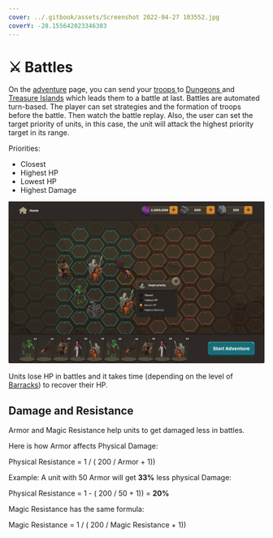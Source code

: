```yaml
---
cover: ../.gitbook/assets/Screenshot 2022-04-27 103552.jpg
coverY: -28.155642023346303
---
```


# ⚔ Battles

On the [adventure](adventures.md) page, you can send your [troops ](heroes.md)to [Dungeons ](adventures.md#dungeons)and[ Treasure Islands](adventures.md#treasure-island) which leads them to a battle at last. Battles are automated turn-based. The player can set strategies and the formation of troops before the battle. Then watch the battle replay. Also, the user can set the target priority of units, in this case, the unit will attack the highest priority target in its range.&#x20;

Priorities:

* Closest
* Highest HP
* Lowest HP
* Highest Damage

![Army Formation Page](<../.gitbook/assets/image (2) (1).png>)

Units lose HP in battles and it takes time (depending on the level of [Barracks](broken-reference)) to recover their HP.

## Damage and Resistance

Armor and Magic Resistance help units to get damaged less in battles.

Here is how Armor affects Physical Damage:

Physical Resistance = 1 / ( 200 / Armor + 1))

Example: A unit with 50 Armor will get **33%** less physical Damage:

Physical Resistance = 1 - ( 200 / 50 + 1)) =  **20%**

Magic Resistance has the same formula:

Magic Resistance = 1 / ( 200 / Magic Resistance + 1))
